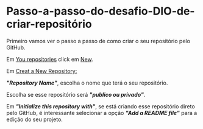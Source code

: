 # Passo-a-passo-do-desafio-DIO-de-criar-repositório
Primeiro vamos ver o passo a passo de como criar o seu repositório pelo GitHub.<p>
  Em <a href="https://uploaddeimagens.com.br/imagens/rCEVOzo">You repositories</a> click em <a href="https://uploaddeimagens.com.br/imagens/nLZjuo0">New</a>.<p>
    Em <a href="https://uploaddeimagens.com.br/imagens/YkgTwcs">Creat a New Repository:</a><p> ***"Repository Name"***, escolha o nome que terá o seu repositório.<p>
Escolha se esse repositório será ***"publico ou privado"***.<p>
Em ***"Initialize this repository with"***, se está criando esse repositório direto pelo GitHub, é interessante selecionar a opção ***"Add a README file"*** para a edição do seu projeto.
